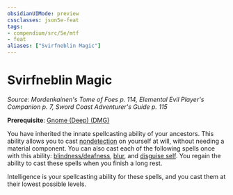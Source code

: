 ```yaml
---
obsidianUIMode: preview
cssclasses: json5e-feat
tags:
- compendium/src/5e/mtf
- feat
aliases: ["Svirfneblin Magic"]
---
```

# Svirfneblin Magic
*Source: Mordenkainen's Tome of Foes p. 114, Elemental Evil Player's Companion p. 7, Sword Coast Adventurer's Guide p. 115*  

**Prerequisite**: [Gnome (Deep) (DMG)](/compendium/races/gnome-deep-dmg.md)

You have inherited the innate spellcasting ability of your ancestors. This ability allows you to cast [nondetection](/compendium/spells/nondetection.md) on yourself at will, without needing a material component. You can also cast each of the following spells once with this ability: [blindness/deafness](/compendium/spells/blindness-deafness.md), [blur](/compendium/spells/blur.md), and [disguise self](/compendium/spells/disguise-self.md). You regain the ability to cast these spells when you finish a long rest.

Intelligence is your spellcasting ability for these spells, and you cast them at their lowest possible levels.